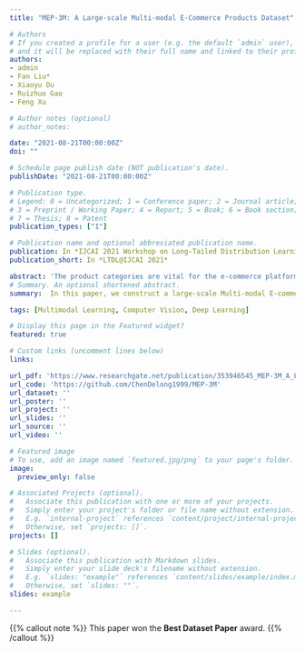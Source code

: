 ```yaml
---
title: "MEP-3M: A Large-scale Multi-modal E-Commerce Products Dataset"

# Authors
# If you created a profile for a user (e.g. the default `admin` user), write the username (folder name) here 
# and it will be replaced with their full name and linked to their profile.
authors:
- admin
- Fan Liu*
- Xiaoyu Du
- Ruizhuo Gao
- Feng Xu

# Author notes (optional)
# author_notes:

date: "2021-08-21T00:00:00Z"
doi: ""

# Schedule page publish date (NOT publication's date).
publishDate: "2021-08-21T00:00:00Z"

# Publication type.
# Legend: 0 = Uncategorized; 1 = Conference paper; 2 = Journal article;
# 3 = Preprint / Working Paper; 4 = Report; 5 = Book; 6 = Book section;
# 7 = Thesis; 8 = Patent
publication_types: ["1"]

# Publication name and optional abbreviated publication name.
publication: In *IJCAI 2021 Workshop on Long-Tailed Distribution Learning*
publication_short: In *LTDL@IJCAI 2021*

abstract: 'The product categories are vital for the e-commerce platforms due to the core applications on automatic product category assignment, personalized product recommendations, etc. Two key aspects of product classification are multi-modal information and fine-grained understanding. However, recent datasets could hardly support both sides. To address this issue, in this paper, we construct a large-scale Multi-modal E-commerce Products classification dataset MEP-3M, which consists of over 3 million products and 599 fine-grained product categories. Each product is represented with an image-text pair and annotated with hierarchical labels. To our best knowledge, MEP-3M is the first e-commerce products dataset paying attention to the multi-modal and fine-grained aspects concurrently, and its scale achieves the largest in existing E-commerce datasets. We also present the performances of the several methods on this dataset as the baselines, where the best accuracy achieves 90.70%. This dataset is now available at https: //github.com/ChenDelong1999/MEP-3M.'
# Summary. An optional shortened abstract.
summary:  In this paper, we construct a large-scale Multi-modal E-commerce Products classification dataset MEP-3M, which consists of over 3 million products and 599 fine-grained product categories. <br>This paper won <font color=red>Best Dataset Paper</font> award.

tags: [Multimodal Learning, Computer Vision, Deep Learning]

# Display this page in the Featured widget?
featured: true

# Custom links (uncomment lines below)
links:

url_pdf: 'https://www.researchgate.net/publication/353946545_MEP-3M_A_Large-scale_Multi-modal_E-Commerce_Products_Dataset'
url_code: 'https://github.com/ChenDelong1999/MEP-3M'
url_dataset: ''
url_poster: ''
url_project: ''
url_slides: ''
url_source: ''
url_video: ''

# Featured image
# To use, add an image named `featured.jpg/png` to your page's folder. 
image:
  preview_only: false

# Associated Projects (optional).
#   Associate this publication with one or more of your projects.
#   Simply enter your project's folder or file name without extension.
#   E.g. `internal-project` references `content/project/internal-project/index.md`.
#   Otherwise, set `projects: []`.
projects: []

# Slides (optional).
#   Associate this publication with Markdown slides.
#   Simply enter your slide deck's filename without extension.
#   E.g. `slides: "example"` references `content/slides/example/index.md`.
#   Otherwise, set `slides: ""`.
slides: example

---
```


{{% callout note %}}
This paper won the **Best Dataset Paper** award.
{{% /callout %}}

